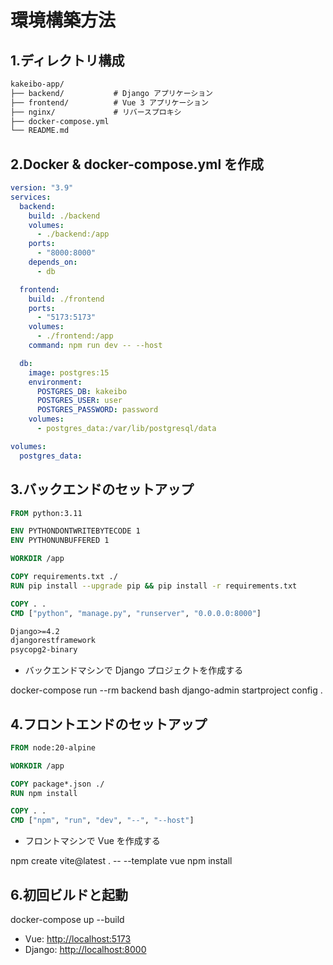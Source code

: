 # 環境構築方法

## 1.ディレクトリ構成

```txt
kakeibo-app/
├── backend/           # Django アプリケーション
├── frontend/          # Vue 3 アプリケーション
├── nginx/             # リバースプロキシ
├── docker-compose.yml
└── README.md
```

## 2.Docker & docker-compose.yml を作成

```docker-compose.yml
version: "3.9"
services:
  backend:
    build: ./backend
    volumes:
      - ./backend:/app
    ports:
      - "8000:8000"
    depends_on:
      - db

  frontend:
    build: ./frontend
    ports:
      - "5173:5173"
    volumes:
      - ./frontend:/app
    command: npm run dev -- --host

  db:
    image: postgres:15
    environment:
      POSTGRES_DB: kakeibo
      POSTGRES_USER: user
      POSTGRES_PASSWORD: password
    volumes:
      - postgres_data:/var/lib/postgresql/data

volumes:
  postgres_data:
```

## 3.バックエンドのセットアップ

```Dockerfile
FROM python:3.11

ENV PYTHONDONTWRITEBYTECODE 1
ENV PYTHONUNBUFFERED 1

WORKDIR /app

COPY requirements.txt ./
RUN pip install --upgrade pip && pip install -r requirements.txt

COPY . .
CMD ["python", "manage.py", "runserver", "0.0.0.0:8000"]
```

```requirements.txt
Django>=4.2
djangorestframework
psycopg2-binary
```

- バックエンドマシンで Django プロジェクトを作成する

docker-compose run --rm backend bash
django-admin startproject config .

## 4.フロントエンドのセットアップ

```Dockerfile
FROM node:20-alpine

WORKDIR /app

COPY package*.json ./
RUN npm install

COPY . .
CMD ["npm", "run", "dev", "--", "--host"]
```

- フロントマシンで Vue を作成する

npm create vite@latest . -- --template vue
npm install

## 6.初回ビルドと起動

docker-compose up --build

- Vue: <http://localhost:5173>
- Django: <http://localhost:8000>
